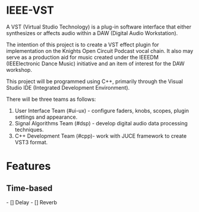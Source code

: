 # IEEE-VST

A VST (Virtual Studio Technology) is a plug-in software interface that either synthesizes or affects audio within a DAW (Digital Audio Workstation).

The intention of this project is to create a VST effect plugin for implementation on the Knights Open Circuit Podcast vocal chain. It also may serve as a production aid for music created under the IEEEDM (IEEElectronic Dance Music) initiative and an item of interest for the DAW workshop.

This project will be programmed using C++, primarily through the Visual Studio IDE (Integrated Development Environment).

There will be three teams as follows:
1. User Interface Team (#ui-ux) - configure faders, knobs, scopes, plugin settings and appearance.
3. Signal Algorithms Team (#dsp) - develop digital audio data processing techniques.
4. C++ Development Team (#cpp)- work with JUCE framework to create VST3 format.

<h1>Features</h1>
<h2>Time-based</h2>
- [] Delay
- [] Reverb
